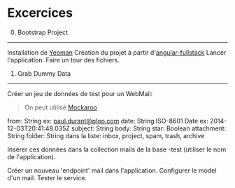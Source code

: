 Excercices
==========

0. Bootstrap Project
--------------------

Installation de [Yeoman](http://yeoman.io/)
Création du projet à partir d'[angular-fullstack](https://github.com/DaftMonk/generator-angular-fullstack)
Lancer l'application.
Faire un tour des fichiers.

1. Grab Dummy Data
------------------

Créer un jeu de données de test pour un WebMail:

> On peut utilisé [Mockaroo](http://www.mockaroo.com/)

  from: String ex: paul.durant@plop.com
  date: String ISO-8601 Date ex: 2014-12-03T20:41:48.035Z
  subject: String
  body: String
  star: Boolean
  attachment: String
  folder: String dans la liste: inbox, project, spam, trash, archive

Insérer ces données dans la collection mails de la base <nom>-test (utiliser le nom de l'application).

Créer un nouveau 'endpoint' mail dans l'application.
Configurer le model d'un mail.
Tester le service.
 
